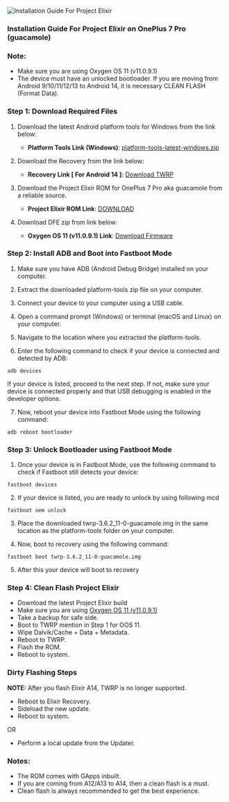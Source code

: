 ![Installation Guide For Project Elixir](https://i.imgur.com/42LxtAl.png)

### Installation Guide For Project Elixir on OnePlus 7 Pro (guacamole)

###  **Note:** 
- Make sure you are using Oxygen OS 11 (v11.0.9.1)
- The device must have an unlocked bootloader. If you are moving from Android 9/10/11/12/13 to Android 14, it is necessary CLEAN FLASH (Format Data).

### Step 1: Download Required Files
1. Download the latest Android platform tools for Windows from the link below:
   - **Platform Tools Link (Windows)**: [platform-tools-latest-windows.zip](https://dl.google.com/android/repository/platform-tools-latest-windows.zip)

2. Download the Recovery from the link below:
   - **Recovery Link [ For Android 14 ]:** [Download TWRP](https://dl.twrp.me/guacamole/twrp-3.6.2_11-0-guacamole.img.html)

3. Download the Project Elixir ROM for OnePlus 7 Pro aka guacamole from a reliable source.
   - **Project Elixir ROM Link**: [DOWNLOAD](https://projectelixiros.com/device/guacamole)

4. Download DFE zip from link below:
   - **Oxygen OS 11 (v11.0.9.1) Link**: [Download Firmware](https://sourceforge.net/projects/evolutionx-guacamole/files/firmware_oneplus7pro.zip/download)

### Step 2: Install ADB and Boot into Fastboot Mode
1. Make sure you have ADB (Android Debug Bridge) installed on your computer. 

2. Extract the downloaded platform-tools zip file on your computer.

3. Connect your device to your computer using a USB cable.

4. Open a command prompt (Windows) or terminal (macOS and Linux) on your computer.

5. Navigate to the location where you extracted the platform-tools.

6. Enter the following command to check if your device is connected and detected by ADB:

```
adb devices
```

If your device is listed, proceed to the next step. If not, make sure your device is connected properly and that USB debugging is enabled in the developer options.

7. Now, reboot your device into Fastboot Mode using the following command:

```
adb reboot bootloader
```

### Step 3: Unlock Bootloader using Fastboot Mode
1. Once your device is in Fastboot Mode, use the following command to check if Fastboot still detects your device:

```
fastboot devices
```

2. If your device is listed, you are ready to unlock by using following mcd

```
fastboot oem unlock
```

3. Place the downloaded twrp-3.6.2_11-0-guacamole.img in the same location as the platform-tools folder on your computer.

4. Now, boot to recovery using the following command:

```
fastboot boot twrp-3.6.2_11-0-guacamole.img
```
5. After this your device will boot to recovery


### Step 4: Clean Flash Project Elixir 

- Download the latest Project Elixir build
- Make sure you are using [Oxygen OS 11 (v11.0.9.1)](https://sourceforge.net/projects/evolutionx-guacamole/files/firmware_oneplus7pro.zip/download)
- Take a backup for safe side.
- Boot to TWRP mention in Step 1 for OOS 11. 
- Wipe Dalvik/Cache + Data + Metadata.
- Reboot to TWRP.
- Flash the ROM.
- Reboot to system.

### Dirty Flashing Steps
**NOTE:** After you flash Elixir A14, TWRP is no longer supported.

- Reboot to Elixir Recovery.
- Sideload the new update.
- Reboot to system.

OR

- Perform a local update from the Updater.

### Notes:
- The ROM comes with GApps inbuilt.
- If you are coming from A12/A13 to A14, then a clean flash is a must.
- Clean flash is always recommended to get the best experience.

